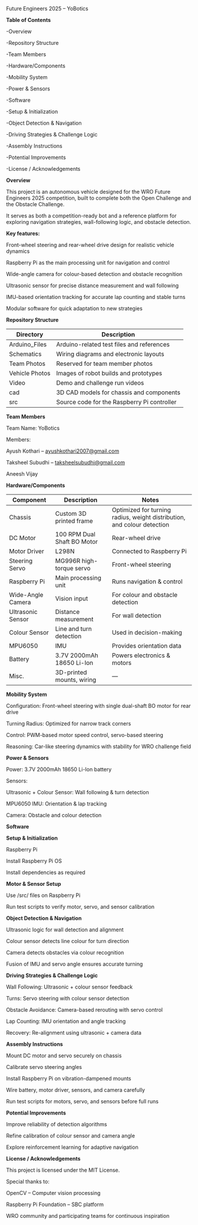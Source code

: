 Future Engineers 2025 – YoBotics



**Table of Contents**


-Overview

-Repository Structure

-Team Members

-Hardware/Components

-Mobility System

-Power & Sensors

-Software

-Setup & Initialization

-Object Detection & Navigation

-Driving Strategies & Challenge Logic

-Assembly Instructions

-Potential Improvements

-License / Acknowledgements



**Overview**

This project is an autonomous vehicle designed for the WRO Future Engineers 2025 competition, built to complete both the Open Challenge and the Obstacle Challenge.

It serves as both a competition-ready bot and a reference platform for exploring navigation strategies, wall-following logic, and obstacle detection.



**Key features:**

Front-wheel steering and rear-wheel drive design for realistic vehicle dynamics

Raspberry Pi as the main processing unit for navigation and control

Wide-angle camera for colour-based detection and obstacle recognition

Ultrasonic sensor for precise distance measurement and wall following

IMU-based orientation tracking for accurate lap counting and stable turns

Modular software for quick adaptation to new strategies



**Repository Structure**

| Directory      | Description                           |
|----------------|---------------------------------------|
| Arduino_Files  | Arduino-related test files and references |
| Schematics     | Wiring diagrams and electronic layouts |
| Team Photos    | Reserved for team member photos        |
| Vehicle Photos | Images of robot builds and prototypes  |
| Video          | Demo and challenge run videos          |
| cad            | 3D CAD models for chassis and components |
| src            | Source code for the Raspberry Pi controller |



**Team Members**

Team Name: YoBotics

Members:

Ayush Kothari – ayushkothari2007@gmail.com

Taksheel Subudhi – taksheelsubudhi@gmail.com

Aneesh Vijay



**Hardware/Components**

| Component         | Description                 | Notes |
|-------------------|-----------------------------|-------|
| Chassis           | Custom 3D printed frame     | Optimized for turning radius, weight distribution, and colour detection |
| DC Motor          | 100 RPM Dual Shaft BO Motor | Rear-wheel drive |
| Motor Driver      | L298N                       | Connected to Raspberry Pi |
| Steering Servo    | MG996R high-torque servo    | Front-wheel steering |
| Raspberry Pi      | Main processing unit        | Runs navigation & control |
| Wide-Angle Camera | Vision input                | For colour and obstacle detection |
| Ultrasonic Sensor | Distance measurement        | For wall detection |
| Colour Sensor     | Line and turn detection     | Used in decision-making |
| MPU6050           | IMU                         | Provides orientation data |
| Battery           | 3.7V 2000mAh 18650 Li-Ion   | Powers electronics & motors |
| Misc.             | 3D-printed mounts, wiring   | — |



**Mobility System**

Configuration: Front-wheel steering with single dual-shaft BO motor for rear drive

Turning Radius: Optimized for narrow track corners

Control: PWM-based motor speed control, servo-based steering

Reasoning: Car-like steering dynamics with stability for WRO challenge field



**Power & Sensors**

Power: 3.7V 2000mAh 18650 Li-Ion battery


Sensors:

Ultrasonic + Colour Sensor: Wall following & turn detection

MPU6050 IMU: Orientation & lap tracking

Camera: Obstacle and colour detection



**Software**


**Setup & Initialization**

Raspberry Pi

Install Raspberry Pi OS

Install dependencies as required



**Motor & Sensor Setup**

Use /src/ files on Raspberry Pi

Run test scripts to verify motor, servo, and sensor calibration



**Object Detection & Navigation**

Ultrasonic logic for wall detection and alignment

Colour sensor detects line colour for turn direction

Camera detects obstacles via colour recognition

Fusion of IMU and servo angle ensures accurate turning



**Driving Strategies & Challenge Logic**

Wall Following: Ultrasonic + colour sensor feedback

Turns: Servo steering with colour sensor detection

Obstacle Avoidance: Camera-based rerouting with servo control

Lap Counting: IMU orientation and angle tracking

Recovery: Re-alignment using ultrasonic + camera data



**Assembly Instructions**

Mount DC motor and servo securely on chassis

Calibrate servo steering angles

Install Raspberry Pi on vibration-dampened mounts

Wire battery, motor driver, sensors, and camera carefully

Run test scripts for motors, servo, and sensors before full runs



**Potential Improvements**

Improve reliability of detection algorithms

Refine calibration of colour sensor and camera angle

Explore reinforcement learning for adaptive navigation



**License / Acknowledgements**

This project is licensed under the MIT License.

Special thanks to:

OpenCV – Computer vision processing

Raspberry Pi Foundation – SBC platform

WRO community and participating teams for continuous inspiration


